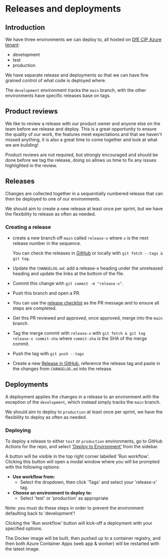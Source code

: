 # Releases and deployments

## Introduction

We have three environments we can deploy to, all hosted on
[DfE CIP Azure tenant](https://docs.platform.education.gov.uk/index.html):

- development
- test
- production

We have separate release and deployments so that we can have fine grained
control of what code is deployed where.

The `development` environment tracks the `main` branch, with the other
environments have specific releases base on tags.

## Product reviews

We like to review a release with our product owner and anyone else on the team
before we release and deploy. This is a great opportunity to ensure the quality
of our work, the features meet expectations and that we haven't missed anything,
it is also a great time to come together and look at what we are building!

Product reviews are not required, but strongly encouraged and should be done
before we tag the release, doing so allows us time to fix any issues highlighted
in the review.

## Releases

Changes are collected together in a sequentially numbered release that can then
be deployed to one of our environments.

We should aim to create a new release at least once per sprint, but we have the
flexibility to release as often as needed.

### Creating a release

- create a new branch off `main` called `release-x` where `x` is the next
  release number in the sequence.

  You can check the releases in
  [GitHub](https://github.com/DFE-Digital/dfe-complete-conversions-transfers-and-changes/tags)
  or locally with `git fetch --tags & git tag`.

- Update the `CHANGELOG.md`: add a release-x heading under the unreleased
  heading and update the links at the bottom of the file.
- Commit this change with `git commit -m "release-x"`.
- Push this branch and open a PR.
- You can use the
  [release checklist](https://raw.githubusercontent.com/DFE-Digital/dfe-complete-conversions-transfers-and-changes/main/.github/PULL_REQUEST_TEMPLATE/release.md)
  as the PR message and to ensure all steps are completed.
- Get this PR reviewed and approved, once approved, merge into the `main`
  branch.
- Tag the merge commit with `release-x` with
  `git fetch & git tag release-x commit-sha` where `commit-sha` is the SHA of
  the merge commit.
- Push the tag with `git push --tags`
- Create a new
  [Release in GitHub](https://github.com/DFE-Digital/dfe-complete-conversions-transfers-and-changes/releases/new),
  reference the release tag and paste in the changes from `CHANGELOG.md` into
  the release.

## Deployments

A deployment applies the changes in a release to an environment with the
exception of the `development`, which instead simply tracks the `main` branch.

We should aim to deploy to `production` at least once per sprint, we have the
flexibility to deploy as often as needed.

### Deploying

To deploy a release to either `test` or `production` environments, go to GitHub
Actions for the repo, and select ['Deploy to Environment'](#) from the sidebar.

A button will be visible in the top right corner labelled 'Run workflow'.
Clicking this button will open a modal window where you will be prompted with
the following options:

- **Use workflow from:**
  - Select the dropdown, then click 'Tags' and select your 'release-x' tag.
- **Choose an environment to deploy to:**
  - Select 'test' or 'production' as appropriate

Note: you must do these steps in order to prevent the environment defaulting
back to 'development'!

Clicking the 'Run workflow' button will kick-off a deployment with your
specified options.

The Docker image will be built, then pushed up to a container registry, and then
both Azure Container Apps (web app & worker) will be restarted with the latest
image.
